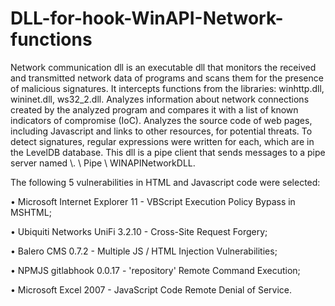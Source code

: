 # DLL-for-hook-WinAPI-Network-functions

Network communication dll is an executable dll that monitors the received and transmitted network data of programs and scans them for the presence of malicious signatures. It intercepts functions from the libraries: winhttp.dll, wininet.dll, ws32_2.dll. Analyzes information about network connections created by the analyzed program and compares it with a list of known indicators of compromise (IoC). Analyzes the source code of web pages, including Javascript and links to other resources, for potential threats. To detect signatures, regular expressions were written for each, which are in the LevelDB database. This dll is a pipe client that sends messages to a pipe server named \\. \ Pipe \ WINAPINetworkDLL.

The following 5 vulnerabilities in HTML and Javascript code were selected:

• Microsoft Internet Explorer 11 - VBScript Execution Policy Bypass in MSHTML;

• Ubiquiti Networks UniFi 3.2.10 - Cross-Site Request Forgery;

• Balero CMS 0.7.2 - Multiple JS / HTML Injection Vulnerabilities;

• NPMJS gitlabhook 0.0.17 - 'repository' Remote Command Execution;

• Microsoft Excel 2007 - JavaScript Code Remote Denial of Service.
